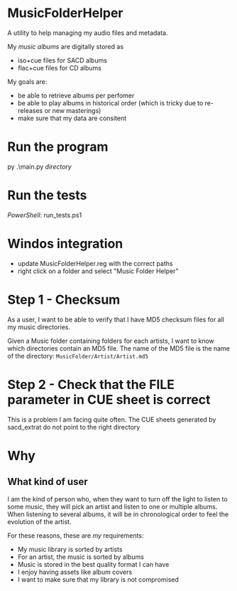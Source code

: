 # MusicFolderHelper

A utility to help managing my audio files and metadata.

My *music albums* are digitally stored as 
* iso+cue files for SACD albums
* flac+cue files for CD albums

My goals are:
- be able to retrieve albums per perfomer
- be able to play albums in historical order (which is tricky due to re-releases or new masterings)
- make sure that my data are consitent

# Run the program
py .\main.py _directory_

# Run the tests
_PowerShell_: run_tests.ps1

# Windos integration
- update MusicFolderHelper.reg with the correct paths
- right click on a folder and select "Music Folder Helper"

# Step 1 - Checksum
As a user, I want to be able to verify that I have MD5 checksum files for all my music directories.

Given a Music folder containing folders for each artists, I want to know which directories contain an MD5 file.
The name of the MD5 file is the name of the directory:
`MusicFolder/Artist/Artist.md5`

# Step 2 - Check that the FILE parameter in CUE sheet is correct
This is a problem I am facing quite often. The CUE sheets generated by sacd_extrat do not point to the right directory

# Why
## What kind of user

I am the kind of person who, when they want to turn off the light to listen to some music, they will pick an artist and listen to one or multiple albums. When listening to several albums, it will be in chronological order to feel the evolution of the artist.

For these reasons, these are *my* requirements:
* My music library is sorted by artists
* For an artist, the music is sorted by albums
* Music is stored in the best quality format I can have
* I enjoy having assets like album covers
* I want to make sure that my library is not compromised
